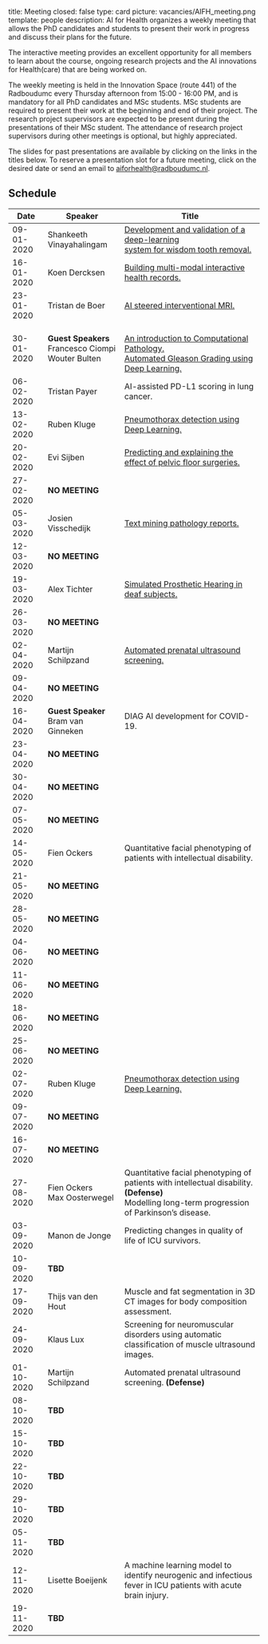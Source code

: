 title: Meeting 
closed: false 
type: card 
picture: vacancies/AIFH_meeting.png 
template: people 
description: AI for Health organizes a weekly meeting that allows the PhD candidates and students to present their work in progress and discuss their plans for the future.

The interactive meeting provides an excellent opportunity for all members to learn about the course, ongoing research projects and the AI innovations for Health(care) that are being worked on. 

The weekly meeting is held in the Innovation Space (route 441) of the Radboudumc every Thursday afternoon from 15:00 - 16:00 PM, and is mandatory for all PhD candidates and MSc students. MSc students are required to present their work at the beginning and end of their project. The research project supervisors are expected to be present during the presentations of their MSc student. The attendance of research project supervisors during other meetings is optional, but highly appreciated. 

The slides for past presentations are available by clicking on the links in the titles below. To reserve a presentation slot for a future meeting, click on the desired date or send an email to [aiforhealth@radboudumc.nl](mailto:aiforhealth@radboudumc.nl).

## Schedule

| Date    | Speaker           |   Title    |
| --------        |    ----  |          --- |
| 09-01-2020      | Shankeeth Vinayahalingam       | [Development and validation of a deep-learning <br> system for wisdom tooth removal.](https://drive.google.com/open?id=14EI95gwzb2WojLpZGzk0t8oJvmGu8LuI)   |
| 16-01-2020   | Koen Dercksen        | [Building multi-modal interactive health records.](https://drive.google.com/open?id=1iF8OF520Tze2YGY6hLcQem0ticioMU8J)      |
| 23-01-2020   | Tristan de Boer   | [AI steered interventional MRI.](https://drive.google.com/open?id=18MnSThorfFcqJIq5z8Qwr0UT4rAjg9fr)       |
| 30-01-2020   | **Guest Speakers** <br> Francesco Ciompi <br> Wouter Bulten   |  <br> [An introduction to Computational Pathology.](https://drive.google.com/open?id=1IE_COqyU5KDI4smXUZPwaAj1MKYKIK7b) <br> [Automated Gleason Grading using Deep Learning.](https://drive.google.com/open?id=1BtyDqtFcOwvfuwvnFAmz38hTOfpkTDu2)    |
| 06-02-2020   | Tristan Payer   | AI-assisted PD-L1 scoring in lung cancer.       |
| 13-02-2020   | Ruben Kluge  | [Pneumothorax detection using Deep Learning.](https://drive.google.com/open?id=1ftGLhnryHfIR_ao0QI-MxDxjGWazmKis)  |
| 20-02-2020   | Evi Sijben   | [Predicting and explaining the effect of pelvic floor surgeries.](https://drive.google.com/open?id=19jeN4hVsG_qpeZmKb9XqOY_tG_Lb9mvJ)  |
| 27-02-2020   | **NO MEETING**  |    |
| 05-03-2020   | Josien Visschedijk   | [Text mining pathology reports.](https://drive.google.com/file/d/1PxBlrPV0EZru659kIjR2vqc_4w6mb76S/view)  |
| 12-03-2020   | **NO MEETING**   |    |
| 19-03-2020   | Alex Tichter   | [Simulated Prosthetic Hearing in deaf subjects.](https://drive.google.com/open?id=1vQ7GuKOKJHNLfUIqWqAs0tTJFIVMp18G)   |
| 26-03-2020   | **NO MEETING**   |   |
| 02-04-2020   | Martijn Schilpzand   | [Automated prenatal ultrasound screening.](https://drive.google.com/open?id=1ZTLtrl6DV1UD6cHsABVuhvQbGocKfEMT)  |
| 09-04-2020  | **NO MEETING**  |    |
| 16-04-2020  | **Guest Speaker** <br> Bram van Ginneken   |  DIAG AI development for COVID-19.  |
| 23-04-2020  | **NO MEETING**  |    |
| 30-04-2020  | **NO MEETING**   |    |
| 07-05-2020  | **NO MEETING**   |   |
| 14-05-2020  | Fien Ockers   |  Quantitative facial phenotyping of patients with intellectual disability.  |
| 21-05-2020 | **NO MEETING**   |    |
| 28-05-2020 | **NO MEETING**   |    |
| 04-06-2020  | **NO MEETING**   |    |
| 11-06-2020 | **NO MEETING**   |    |
| 18-06-2020   | **NO MEETING**   |    |
| 25-06-2020 | **NO MEETING**  |    |
| 02-07-2020 | Ruben Kluge  | [Pneumothorax detection using Deep Learning.](https://drive.google.com/open?id=1ftGLhnryHfIR_ao0QI-MxDxjGWazmKis)  |
| 09-07-2020 | **NO MEETING**  |    |
| 16-07-2020 | **NO MEETING**   |    |
| 27-08-2020 | Fien Ockers <br> Max Oosterwegel | Quantitative facial phenotyping of patients with intellectual disability. **(Defense)** <br> Modelling long-term progression of Parkinson’s disease. |
| 03-09-2020 | Manon de Jonge | Predicting changes in quality of life of ICU survivors. |
| 10-09-2020 | **TBD** | |
| 17-09-2020 | Thijs van den Hout | Muscle and fat segmentation in 3D CT images for body composition assessment.  |
| 24-09-2020 | Klaus Lux | Screening for neuromuscular disorders using automatic classification of muscle ultrasound images. |
| 01-10-2020 | Martijn Schilpzand   | Automated prenatal ultrasound screening. **(Defense)** |
| 08-10-2020 | **TBD** | |
| 15-10-2020 | **TBD** | |
| 22-10-2020 | **TBD** | |
| 29-10-2020 | **TBD** | |
| 05-11-2020 | **TBD** | |
| 12-11-2020 | Lisette Boeijenk | A machine learning model to identify neurogenic and infectious fever in ICU patients with acute brain injury. |
| 19-11-2020 | **TBD** | |
